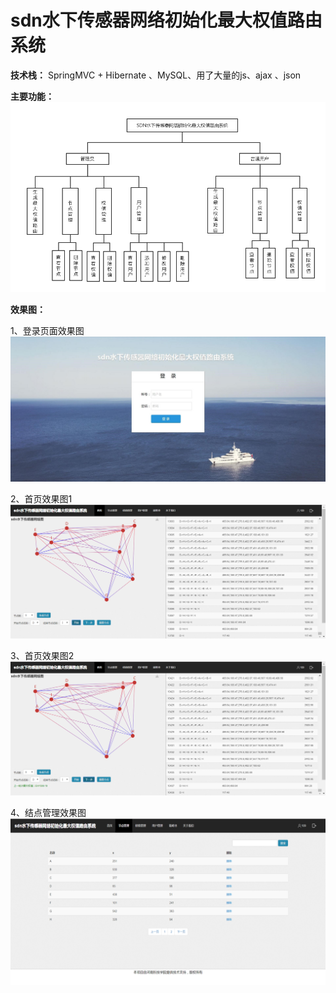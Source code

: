 # sdn水下传感器网络初始化最大权值路由系统 

**技术栈：**
SpringMVC + Hibernate 、MySQL、用了大量的js、ajax 、json


**主要功能：**
![这里写图片描述](https://github.com/jiaoxiangyu/videovPictures/blob/master/sdnweb/function.png)

**效果图：**

1、登录页面效果图
![这里写图片描述](https://github.com/jiaoxiangyu/videovPictures/blob/master/sdnweb/login.jpg)

2、首页效果图1
![这里写图片描述](https://github.com/jiaoxiangyu/videovPictures/blob/master/sdnweb/index.png)

3、首页效果图2
![这里写图片描述](https://github.com/jiaoxiangyu/videovPictures/blob/master/sdnweb/index2.png)

4、结点管理效果图
![这里写图片描述](https://github.com/jiaoxiangyu/videovPictures/blob/master/sdnweb/list.png)
